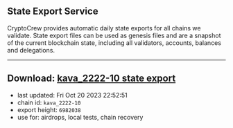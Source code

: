 ## State Export Service
CryptoCrew provides automatic daily state exports for all chains we validate. State export files can be used as genesis files and are a snapshot of the current blockchain state, including all validators, accounts, balances and delegations.

---
**Download: [kava_2222-10 state export](https://dl.ccvalidators.com/SERVICE/kava/kava_2222-10_export_6982038.json)**
---

- last updated: Fri Oct 20 2023 22:52:51
- chain id: `kava_2222-10`
- export height: `6982038`
- use for: airdrops, local tests, chain recovery
